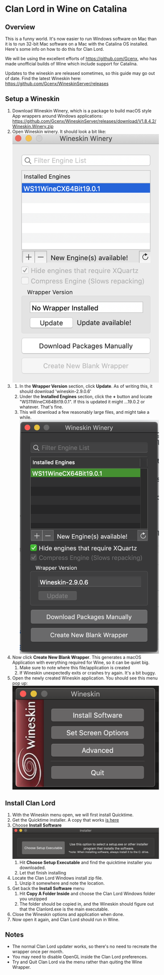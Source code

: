 # Clan Lord in Wine on Catalina

## Overview
This is a funny world. It's now easier to run Windows software on Mac than it is to run 32-bit Mac software on a Mac with the Catalina OS installed. Here's some info on how to do this for Clan Lord. 

We will be using the excellent efforts of https://github.com/Gcenx, who has made unofficial builds of Wine which include support for Catalina. 

Updates to the wineskin are released sometimes, so this guide may go out of date. Find the latest Wineskin here:
https://github.com/Gcenx/WineskinServer/releases

## Setup a Wineskin
1. Download Wineskin Winery, which is a package to build macOS style App wrappers around Windows applications: https://github.com/Gcenx/WineskinServer/releases/download/V1.8.4.2/Wineskin.Winery.zip 
1. Open Wineskin winery. It should look a bit like:
 ![WrapperVersion](images/wineskin_first_run.png)
1. 1. In the **Wrapper Version** section, click **Update**. As of writing this, it should download 'wineskin-2.9.0.6'
    1. Under the **Installed Engines** section, click the **+** button and locate "WS11WineCX64Bit19.0.1". If this is updated it might ...19.0.2 or whatever. That's fine. 
    1. This will download a few reasonably large files, and might take a while.
    ![WrapperInstalledEngines](images/wineskin_installed_engines.png)
1. Now click **Create New Blank Wrapper**. This generates a macOS Application with everything required for Wine, so it can be quiet big. 
    1. Make sure to note where this file/application is created
    1. If Wineskin unexpectedly exits or crashes try again. It's a bit buggy. 
1. Open the newly created Wineskin application. You should see this menu pop up:
 ![WineskinFirstOpen](images/wineskin_first_open.png)

## Install Clan Lord
1. With the Wineskin menu open, we will first install Quicktime.
1. Get the Quicktime installer. A copy that works [is here](https://github.com/thesquib/clanlord_on_catalina/raw/master/resources/QuickTimeInstaller.exe)
1. Choose **Install Software**
    ![WineskinInstall](images/wineskin_install_software.png)
    1. Hit **Choose Setup Executable** and find the quicktime installer you downloaded. 
    1. Let that finish installing
1. Locate the Clan Lord Windows install zip file.
    1. Unzip it somewhere and note the location. 
1. Get back the **Install Software** menu
    1. Hit **Copy A Folder Inside** and choose the Clan Lord Windows folder you unzipped
    1. The folder should be copied in, and the Wineskin should figure out that the Clanlord.exe is the main executable. 
1. Close the Wineskin options and application when done. 
1. Now open it again, and Clan Lord should run in Wine. 

## Notes
* The normal Clan Lord updater works, so there's no need to recreate the wrapper once per month. 
* You may need to disable OpenGL inside the Clan Lord preferences. 
* Try and Quit Clan Lord via the menu rather than quiting the Wine Wrapper. 
